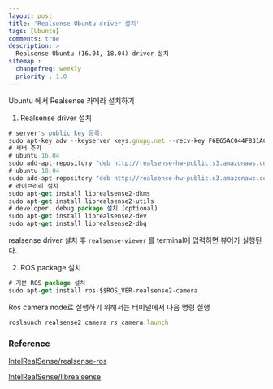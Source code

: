 ```yaml
---
layout: post
title: 'Realsense Ubuntu driver 설치'
tags: [Ubuntu]
comments: true
description: >
  Realsense Ubuntu (16.04, 18.04) driver 설치
sitemap :
  changefreq: weekly
  priority : 1.0
---
```

Ubuntu 에서 Realsense 카메라 설치하기

1. Realsense driver 설치

```jsx
# server's public key 등록:
sudo apt-key adv --keyserver keys.gnupg.net --recv-key F6E65AC044F831AC80A06380C8B3A55A6F3EFCDE || sudo apt-key adv --keyserver hkp://keyserver.ubuntu.com:80 --recv-key F6E65AC044F831AC80A06380C8B3A55A6F3EFCDE
# 서버 추가
# ubuntu 16.04
sudo add-apt-repository "deb http://realsense-hw-public.s3.amazonaws.com/Debian/apt-repo xenial main" -u
# ubuntu 18.04
sudo add-apt-repository "deb http://realsense-hw-public.s3.amazonaws.com/Debian/apt-repo bionic main" -u
# 라이브러리 설치
sudo apt-get install librealsense2-dkms
sudo apt-get install librealsense2-utils
# developer, debug package 설치 (optional)
sudo apt-get install librealsense2-dev
sudo apt-get install librealsense2-dbg

```

realsense driver 설치 후 `realsense-viewer` 를 terminal에 입력하면 뷰어가 실행된다.

2. ROS package 설치

```jsx
# 기본 ROS package 설치
sudo apt-get install ros-$$ROS_VER-realsense2-camera
```

Ros camera node르 실행하기 위해서는 터미널에서 다음 명령 실행

```jsx
roslaunch realsense2_camera rs_camera.launch
```

### Reference

[IntelRealSense/realsense-ros](https://github.com/IntelRealSense/realsense-ros)

[IntelRealSense/librealsense](https://github.com/IntelRealSense/librealsense/blob/master/doc/distribution_linux.md)